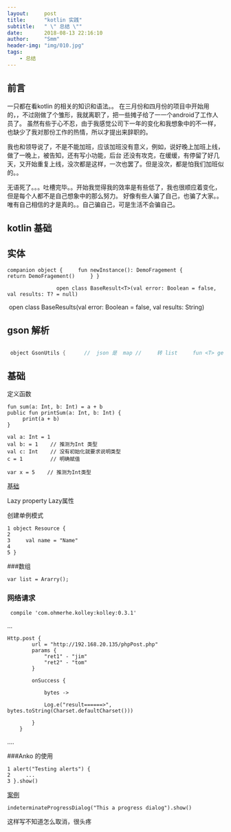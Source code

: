 ```yaml
---
layout:     post
title:      "kotlin 实践"
subtitle:   " \" 总结 \""
date:       2018-08-13 22:16:10
author:     "Smm"
header-img: "img/010.jpg"
tags:
    - 总结
---
```



## 前言 

一只都在看kotlin 的相关的知识和语法。。
在三月份和四月份的项目中开始用的，，不过刚做了个雏形，我就离职了，把一些摊子给了一一个android了工作人员了。
虽然有些于心不忍，由于我感觉公司下一年的变化和我想象中的不一样，也缺少了我对那份工作的热情，所以才提出来辞职的。

我也和领导说了，不是不能加班，应该加班没有意义，例如，说好晚上加班上线，做了一晚上，被告知，还有写小功能，后台
还没有攻克，在缓缓，有停留了好几天，又开始重复上线，没次都是这样，一次也罢了。但是没次，都是怕我们加班似的。。

无语死了。。。吐槽完毕。。开始我觉得我的效率是有些低了，我也很顺应着变化，但是每个人都不是自己想象中的那么努力。
好像有些人骗了自己，也骗了大家。。唯有自己相信的才是真的。。自己骗自己，可是生活不会骗自己。

## kotlin 基础
 

## 实体 

`companion object {     fun newInstance(): DemoFragement {         return DemoFragement()     } }
`
 

				 	open class BaseResult<T>(val error: Boolean = false, val results: T? = null) 
 open class BaseResults(val error: Boolean = false, val results: String)


## gson 解析


 	

```java

 object GsonUtils {      //  json 是  map //     转 list     fun <T> getObjectList(jsonString: String, cls: Class<T>): ArrayList<T> {         val list = ArrayList<T>()         try {             val gson = Gson()             val arry = JsonParser().parse(jsonString).asJsonArray             for (jsonElement in arry) {                 list.add(gson.fromJson(jsonElement, cls))             }         } catch (e: Exception) {             e.printStackTrace()         }          return list     }      //    json 是list 转 list     fun <T> getObjectLists(jsonString: String, cls: Class<T>): ArrayList<T>? {         var list: ArrayList<T> = ArrayList()         try {             val gson = Gson()             list = gson.fromJson(jsonString, object : TypeToken<ArrayList<T>>() {              }.type)         } catch (e: Exception) {             e.printStackTrace()         }          return list     }      //  实体 是一个实体类     fun <T> getBaseResult(JsonString: String): BaseResult<T> {         if (!TextUtils.isEmpty(JsonString)) {             val error: Boolean = JSONObject(JsonString).get("error") as Boolean             val results: T = JSONObject(JsonString).get("results") as T              return BaseResult(error, results)         }         return BaseResult(true, null);     }      //   实体数组     fun getBaseResults(JsonString: String): BaseResults {         if (!TextUtils.isEmpty(JsonString)) {             val error: Boolean = JSONObject(JsonString).get("error") as Boolean             val results: JSONArray = JSONObject(JsonString).get("results") as JSONArray              return BaseResults(error, results.toString())         }         return BaseResults(true, "获取失败");     } }

```


## 基础
定义函数
	 
	fun sum(a: Int, b: Int) = a + b
	public fun printSum(a: Int, b: Int) {
	     print(a + b)
	}

	val a: Int = 1
	val b: = 1    // 推测为Int 类型
	val c: Int    // 没有初始化就要求说明类型
	c = 1         // 明确赋值

	var x = 5    // 推测为Int类型

[基础](https://www.cnblogs.com/figozhg/p/5107750.html "基础")


Lazy property Lazy属性

创建单例模式

	1 object Resource {
	2 
	3     val name = "Name"
	4 
	5 }



###数组 

	var list = Ararry();

### 网络请求

	 compile 'com.ohmerhe.kolley:kolley:0.3.1'

...

 	Http.post {
            url = "http://192.168.20.135/phpPost.php"
            params {
                "ret1" - "jim"
                "ret2" - "tom"
            }

            onSuccess {

                bytes ->

                Log.e("result======>", bytes.toString(Charset.defaultCharset()))

            }
        }
....


###Anko 的使用

	1 alert("Testing alerts") {
	2     ...
	3 }.show()

[案例](https://www.cnblogs.com/figozhg/p/6854179.html "案例")

	indeterminateProgressDialog("This a progress dialog").show()
这样写不知道怎么取消，很头疼







